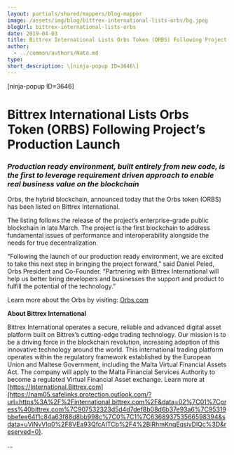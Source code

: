 ```yaml
---
layout: partials/shared/mappers/blog-mapper
image: /assets/img/blog/bittrex-international-lists-orbs/bg.jpeg
blogUrl: bittrex-international-lists-orbs
date: 2019-04-03
title: Bittrex International Lists Orbs Token (ORBS) Following Project’s Production Launch
author:
  - ../common/authors/Nate.md
type:
short_description: \[ninja-popup ID=3646\]
---
```


\[ninja-popup ID=3646\]

# Bittrex International Lists Orbs Token (ORBS) Following Project’s Production Launch

### _Production ready environment, built entirely from new code, is the first to leverage requirement driven approach to enable real business value on the blockchain_

Orbs, the hybrid blockchain, announced today that the Orbs token (ORBS) has been listed on Bittrex International.

The listing follows the release of the project’s enterprise-grade public blockchain in late March. The project is the first blockchain to address fundamental issues of performance and interoperability alongside the needs for true decentralization.

“Following the launch of our production ready environment, we are excited to take this next step in bringing the project forward,” said Daniel Peled, Orbs President and Co-Founder. “Partnering with Bittrex International will help us better bring developers and businesses the support and product to fulfill the potential of the technology.”

Learn more about the Orbs by visiting: [Orbs.com](https://nam05.safelinks.protection.outlook.com/?url=https%3A%2F%2Fwww.orbs.com%2F&data=02%7C01%7Cpress%40bittrex.com%7C907532323d5d4d7def8b08d6b37e93a6%7C95319bbefee64f1c84a63f88d8bb998c%7C0%7C1%7C636893753566588380&sdata=%2FEYhY8KmJdClSvhpxhJiCrc5pTI3LQSgcW3T5x13XQ4%3D&reserved=0)

**About Bittrex International**

Bittrex International operates a secure, reliable and advanced digital asset platform built on Bittrex’s cutting-edge trading technology. Our mission is to be a driving force in the blockchain revolution, increasing adoption of this innovative technology around the world. This international trading platform operates within the regulatory framework established by the European Union and Maltese Government, including the Malta Virtual Financial Assets Act. The company will apply to the Malta Financial Services Authority to become a regulated Virtual Financial Asset exchange. Learn more at [https://International.Bittrex.com](https://nam05.safelinks.protection.outlook.com/?url=https%3A%2F%2Finternational.bittrex.com%2F&data=02%7C01%7Cpress%40bittrex.com%7C907532323d5d4d7def8b08d6b37e93a6%7C95319bbefee64f1c84a63f88d8bb998c%7C0%7C1%7C636893753566598394&sdata=uViNvVIq0%2F8VEa93QfcAITCb%2F4%2BlRhmKnqEqsivDlQc%3D&reserved=0).

...
